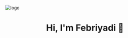![logo](https://github.com/Ashutosh-PMishra/Ashutosh-PMishra/blob/main/Github%20Banner.png)
<h1 align="center">
Hi, I'm Febriyadi 👋
</h1>

